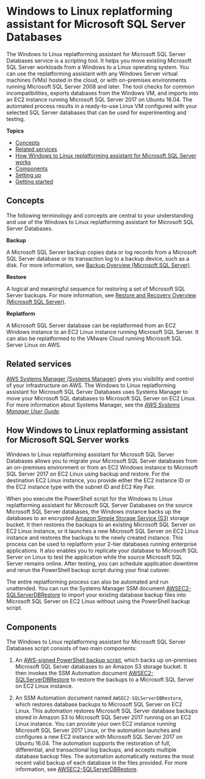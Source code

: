 # Windows to Linux replatforming assistant for Microsoft SQL Server Databases<a name="replatform-sql-server"></a>

The Windows to Linux replatforming assistant for Microsoft SQL Server Databases service is a scripting tool\. It helps you move existing Microsoft SQL Server workloads from a Windows to a Linux operating system\. You can use the replatforming assistant with any Windows Server virtual machines \(VMs\) hosted in the cloud, or with on\-premises environments running Microsoft SQL Server 2008 and later\. The tool checks for common incompatibilities, exports databases from the Windows VM, and imports into an EC2 instance running Microsoft SQL Server 2017 on Ubuntu 16\.04\. The automated process results in a ready\-to\-use Linux VM configured with your selected SQL Server databases that can be used for experimenting and testing\.

**Topics**
+ [Concepts](#replatform-sql-server-concepts)
+ [Related services](#replatform-sql-server-related-services)
+ [How Windows to Linux replatforming assistant for Microsoft SQL Server works](#replatform-sql-server-how-it-works)
+ [Components](#replatform-sql-server-components)
+ [Setting up](replatform-sql-server-setting-up.md)
+ [Getting started](replatform-sql-server-getting-started.md)

## Concepts<a name="replatform-sql-server-concepts"></a>

The following terminology and concepts are central to your understanding and use of the Windows to Linux replatforming assistant for Microsoft SQL Server Databases\.

 **Backup** 

A Microsoft SQL Server backup copies data or log records from a Microsoft SQL Server database or its transaction log to a backup device, such as a disk\. For more information, see [Backup Overview \(Microsoft SQL Server\)](https://docs.microsoft.com/en-us/sql/relational-databases/backup-restore/backup-overview-sql-server?view=sql-server-2017)\.

 **Restore** 

A logical and meaningful sequence for restoring a set of Microsoft SQL Server backups\. For more information, see [Restore and Recovery Overview \(Microsoft SQL Server\)](https://docs.microsoft.com/en-us/sql/relational-databases/backup-restore/restore-and-recovery-overview-sql-server?view=sql-server-2017)\. 

 **Replatform** 

A Microsoft SQL Server database can be replatformed from an EC2 Windows instance to an EC2 Linux instance running Microsoft SQL Server\. It can also be replatformed to the VMware Cloud running Microsoft SQL Server Linux on AWS\.

## Related services<a name="replatform-sql-server-related-services"></a>

[AWS Systems Manager \(Systems Manager\)](https://aws.amazon.com/systems-manager) gives you visibility and control of your infrastructure on AWS\. The Windows to Linux replatforming assistant for Microsoft SQL Server Databases uses Systems Manager to move your Microsoft SQL databases to Microsoft SQL Server on EC2 Linux\. For more information about Systems Manager, see the *[AWS Systems Manager User Guide](https://docs.aws.amazon.com/systems-manager/latest/userguide/)*\.

## How Windows to Linux replatforming assistant for Microsoft SQL Server works<a name="replatform-sql-server-how-it-works"></a>

Windows to Linux replatforming assistant for Microsoft SQL Server Databases allows you to migrate your Microsoft SQL Server databases from an on\-premises environment or from an EC2 Windows instance to Microsoft SQL Server 2017 on EC2 Linux using backup and restore\. For the destination EC2 Linux instance, you provide either the EC2 instance ID or the EC2 instance type with the subnet ID and EC2 Key Pair\.

When you execute the PowerShell script for the Windows to Linux replatforming assistant for Microsoft SQL Server Databases on the source Microsoft SQL Server databases, the Windows instance backs up the databases to an encrypted [Amazon Simple Storage Service \(S3\)](https://docs.aws.amazon.com/AmazonS3/latest/dev/Welcome.html) storage bucket\. It then restores the backups to an existing Microsoft SQL Server on EC2 Linux instance, or it launches a new Microsoft SQL Server on EC2 Linux instance and restores the backups to the newly created instance\. This process can be used to replatform your 2\-tier databases running enterprise applications\. It also enables you to replicate your database to Microsoft SQL Server on Linux to test the application while the source Microsoft SQL Server remains online\. After testing, you can schedule application downtime and rerun the PowerShell backup script during your final cutover\. 

The entire replatforming process can also be automated and run unattended\. You can run the Systems Manager SSM document [AWSEC2\-SQLServerDBRestore](https://docs.aws.amazon.com/systems-manager/latest/userguide/automation-awsec2-sqlserverdbrestore.html) to import your existing database backup files into Microsoft SQL Server on EC2 Linux without using the PowerShell backup script\.

## Components<a name="replatform-sql-server-components"></a>

The Windows to Linux replatforming assistant for Microsoft SQL Server Databases script consists of two main components:

1. An [AWS\-signed PowerShell backup script](https://awsec2-server-upgrade-prod.s3.us-west-1.amazonaws.com/MigrateSQLServerToEC2Linux.ps1), which backs up on\-premises Microsoft SQL Server databases to an Amazon S3 storage bucket\. It then invokes the SSM Automation document [AWSEC2\-SQLServerDBRestore](https://docs.aws.amazon.com/systems-manager/latest/userguide/automation-awsec2-sqlserverdbrestore.html) to restore the backups to a Microsoft SQL Server on EC2 Linux instance\.

1. An SSM Automation document named `AWSEC2-SQLServerDBRestore`, which restores database backups to Microsoft SQL Server on EC2 Linux\. This automation restores Microsoft SQL Server database backups stored in Amazon S3 to Microsoft SQL Server 2017 running on an EC2 Linux instance\. You can provide your own EC2 instance running Microsoft SQL Server 2017 Linux, or the automation launches and configures a new EC2 instance with Microsoft SQL Server 2017 on Ubuntu 16\.04\. The automation supports the restoration of full, differential, and transactional log backups, and accepts multiple database backup files\. The automation automatically restores the most recent valid backup of each database in the files provided\. For more information, see [AWSEC2\-SQLServerDBRestore](https://docs.aws.amazon.com/systems-manager/latest/userguide/automation-awsec2-sqlserverdbrestore.html)\.